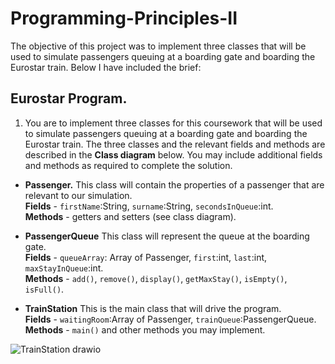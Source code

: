 # Programming-Principles-II
The objective of this project was to implement three classes that will be used to simulate passengers queuing at a boarding gate and boarding the Eurostar train. Below I have included the brief:

## Eurostar Program.
1. You are to implement three classes for this coursework that will be used to simulate passengers queuing at a boarding gate and boarding the Eurostar train. The three classes and the relevant fields and methods are described in the **Class diagram** below. You may include additional fields and methods as required to complete the solution.

- **Passenger.** This class will contain the properties of a passenger that are relevant to our simulation.
  </br>**Fields** - ```firstName```:String, ```surname```:String, ```secondsInQueue```:int.
  </br>**Methods** - getters and setters (see class diagram).
  
- **PassengerQueue** This class will represent the queue at the boarding gate.
  </br>**Fields** - ```queueArray```: Array of Passenger, ```first```:int, ```last```:int, ```maxStayInQueue```:int.
  </br>**Methods** - ```add()```, ```remove()```, ```display()```, ```getMaxStay()```, ```isEmpty()```, ```isFull()```.

- **TrainStation** This is the main class that will drive the program.
  </br>**Fields** - ```waitingRoom```:Array of Passenger, ```trainQueue```:PassengerQueue.
  </br>**Methods** - ```main()``` and other methods you may implement.
  
![TrainStation drawio](https://user-images.githubusercontent.com/66877247/183742777-0ae72526-cf75-4cdc-8bae-9525d8c91c85.png)

